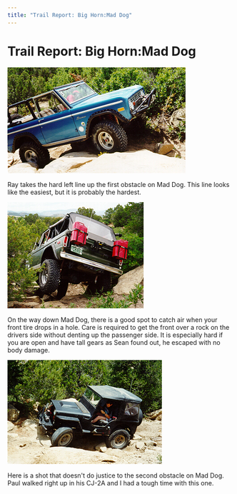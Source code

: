```yaml
---
title: "Trail Report: Big Horn:Mad Dog"
---
```

# Trail Report: Big Horn:Mad Dog

![Ray on the first obstacle on Mad Dog](../../img/terry/trail/md1.jpg)

Ray takes the hard left line up the first obstacle on Mad Dog. This line looks like the easiest, but it is probably the hardest.

![Sean catches air on the way out of Mad Dog](../../img/terry/trail/md2.jpg)

On the way down Mad Dog, there is a good spot to catch air when your front tire drops in a hole. Care is required to get the front over a rock on the drivers side without denting up the passenger side. It is especially hard if you are open and have tall gears as Sean found out, he escaped with no body damage.

![Paul driving up the second obstacle on Mad Dog](../../img/terry/trail/md3.jpg)

Here is a shot that doesn't do justice to the second obstacle on Mad Dog. Paul walked right up in his CJ-2A and I had a tough time with this one.